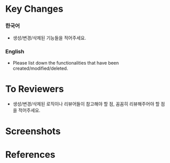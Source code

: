 # Key Changes

### 한국어
- 생성/변경/삭제된 기능들을 적어주세요.
  
### English

- Please list down the functionalities that have been created/modified/deleted.

# To Reviewers
- 생성/변경/삭제된 로직이나 리뷰어들이 참고해야 할 점, 꼼꼼히 리뷰해주어야 할 점을 적어주세요.

# Screenshots

# References

